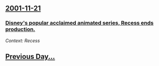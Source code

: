 ## [2001-11-21](/news/2001/11/21/index.md)

### [ Disney's popular acclaimed animated series, Recess ends production.](/news/2001/11/21/disney-s-popular-acclaimed-animated-series-recess-ends-production.md)
_Context: Recess_

## [Previous Day...](/news/2001/11/20/index.md)

